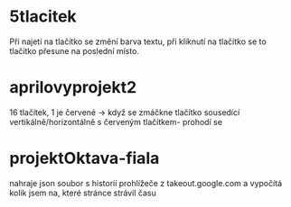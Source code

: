 # 5tlacitek
Při najetí na tlačítko se změní barva textu, při kliknutí na tlačítko se to tlačítko přesune na poslední místo.

# aprilovyprojekt2
16 tlačítek, 1 je červené -> když se zmáčkne tlačítko sousedící vertikálně/horizontálně s červeným tlačítkem- prohodí se

# projektOktava-fiala
nahraje json soubor s historií prohlížeče z takeout.google.com a vypočítá kolik jsem na, které stránce strávil času
